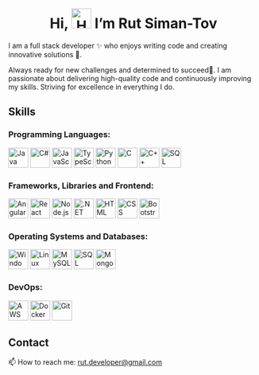 #  <h1 align="center">Hi, <img src="https://user-images.githubusercontent.com/74038190/214644152-52f47eb3-5e31-4f47-8758-05c9468d5596.gif" alt="Handshake" width="40" height="40"/> I’m Rut Siman-Tov</h1>

    
I am a full stack developer ✨ who enjoys writing code  and creating innovative solutions 🔬.

Always ready for new challenges and determined to succeed🚀.
I am passionate about delivering high-quality code and continuously improving my skills. Striving for excellence in everything I do. 


## Skills

### Programming Languages:
<p align="left">
  <img src="https://cdn.jsdelivr.net/gh/devicons/devicon/icons/java/java-original.svg" alt="Java" width="40" height="40"/>
  <img src="https://cdn.jsdelivr.net/gh/devicons/devicon/icons/csharp/csharp-original.svg" alt="C#" width="40" height="40"/>
  <img src="https://cdn.jsdelivr.net/gh/devicons/devicon/icons/javascript/javascript-original.svg" alt="JavaScript" width="40" height="40"/>
  <img src="https://cdn.jsdelivr.net/gh/devicons/devicon/icons/typescript/typescript-original.svg" alt="TypeScript" width="40" height="40"/>
  <img src="https://cdn.jsdelivr.net/gh/devicons/devicon/icons/python/python-original.svg" alt="Python" width="40" height="40"/>
  <img src="https://cdn.jsdelivr.net/gh/devicons/devicon/icons/c/c-original.svg" alt="C" width="40" height="40"/>
  <img src="https://cdn.jsdelivr.net/gh/devicons/devicon/icons/cplusplus/cplusplus-original.svg" alt="C++" width="40" height="40"/>
  <img src="https://cdn.jsdelivr.net/gh/devicons/devicon/icons/mysql/mysql-original.svg" alt="SQL" width="40" height="40"/>
</p>

###  Frameworks, Libraries and Frontend:
<p align="left">
  <img src="https://cdn.jsdelivr.net/gh/devicons/devicon/icons/angularjs/angularjs-original.svg" alt="Angular" width="40" height="40"/>
  <img src="https://cdn.jsdelivr.net/gh/devicons/devicon/icons/react/react-original.svg" alt="React" width="40" height="40"/>
  <img src="https://cdn.jsdelivr.net/gh/devicons/devicon/icons/nodejs/nodejs-original.svg" alt="Node.js" width="40" height="40"/>
  <img src="https://cdn.jsdelivr.net/gh/devicons/devicon/icons/dotnetcore/dotnetcore-original.svg" alt=".NET" width="40" height="40"/>
  <img src="https://cdn.jsdelivr.net/gh/devicons/devicon/icons/html5/html5-original.svg" alt="HTML" width="40" height="40"/>
  <img src="https://cdn.jsdelivr.net/gh/devicons/devicon/icons/css3/css3-original.svg" alt="CSS" width="40" height="40"/>
  <img src="https://cdn.jsdelivr.net/gh/devicons/devicon/icons/bootstrap/bootstrap-original.svg" alt="Bootstrap" width="40" height="40"/>
</p>

###  Operating Systems and Databases:
<p align="left">
  <img src="https://cdn.jsdelivr.net/gh/devicons/devicon/icons/windows8/windows8-original.svg" alt="Windows" width="40" height="40"/>
  <img src="https://cdn.jsdelivr.net/gh/devicons/devicon/icons/linux/linux-original.svg" alt="Linux" width="40" height="40"/>
  <img src="https://cdn.jsdelivr.net/gh/devicons/devicon/icons/mysql/mysql-original.svg" alt="MySQL" width="40" height="40"/>
  <img src="https://cdn.jsdelivr.net/gh/devicons/devicon/icons/microsoftsqlserver/microsoftsqlserver-plain.svg" alt="SQL Server" width="40" height="40"/>
  <img src="https://cdn.jsdelivr.net/gh/devicons/devicon/icons/mongodb/mongodb-original.svg" alt="MongoDB" width="40" height="40"/>
</p>

###  DevOps:
<p align="left">
  <img src="https://cdn.jsdelivr.net/gh/devicons/devicon/icons/amazonwebservices/amazonwebservices-plain-wordmark.svg" alt="AWS" width="40" height="40"/>
  <img src="https://cdn.jsdelivr.net/gh/devicons/devicon/icons/docker/docker-original.svg" alt="Docker" width="40" height="40"/>
  <img src="https://cdn.jsdelivr.net/gh/devicons/devicon/icons/git/git-original.svg" alt="Git" width="40" height="40"/>
<!--   <img src="https://simpleicons.org/?q=render&modal=icon" alt="Render" width="40" height="40"/>
  <img src="https://www.clever-cloud.com/images/logos/clever-cloud.svg" alt="Clever-Cloud" width="40" height="40"/> -->
</p>





## Contact
 📫 How to reach me: rut.developer@gmail.com




